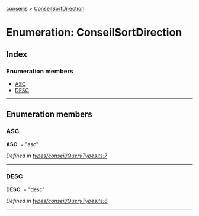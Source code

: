 [conseiljs](../README.md) > [ConseilSortDirection](../enums/conseilsortdirection.md)

# Enumeration: ConseilSortDirection

## Index

### Enumeration members

* [ASC](conseilsortdirection.md#asc)
* [DESC](conseilsortdirection.md#desc)

---

## Enumeration members

<a id="asc"></a>

###  ASC

**ASC**:  = "asc"

*Defined in [types/conseil/QueryTypes.ts:7](https://github.com/Cryptonomic/ConseilJS/blob/e4b4aa7/src/types/conseil/QueryTypes.ts#L7)*

___
<a id="desc"></a>

###  DESC

**DESC**:  = "desc"

*Defined in [types/conseil/QueryTypes.ts:8](https://github.com/Cryptonomic/ConseilJS/blob/e4b4aa7/src/types/conseil/QueryTypes.ts#L8)*

___

